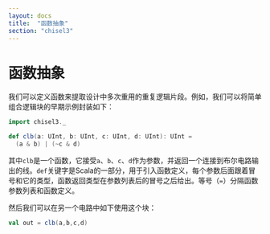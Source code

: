 ```yaml
---
layout: docs
title:  "函数抽象"
section: "chisel3"
---
```


# 函数抽象

我们可以定义函数来提取设计中多次重用的重复逻辑片段。例如，我们可以将简单组合逻辑块的早期示例封装如下：

```scala mdoc:invisible
import chisel3._
```

```scala mdoc:silent
def clb(a: UInt, b: UInt, c: UInt, d: UInt): UInt =
  (a & b) | (~c & d)
```

其中```clb```是一个函数，它接受```a```、```b```、```c```、```d```作为参数，并返回一个连接到布尔电路输出的线。```def```关键字是Scala的一部分，用于引入函数定义，每个参数后面跟着冒号和它的类型，函数返回类型在参数列表后的冒号之后给出。等号（`=`）分隔函数参数列表和函数定义。

然后我们可以在另一个电路中如下使用这个块：
```scala mdoc:silent
val out = clb(a,b,c,d)
```
